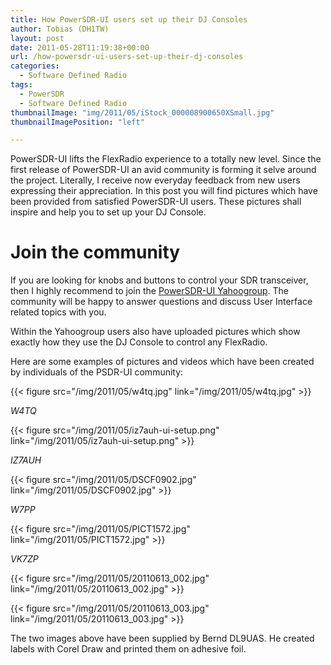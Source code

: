 ```yaml
---
title: How PowerSDR-UI users set up their DJ Consoles
author: Tobias (DH1TW)
layout: post
date: 2011-05-28T11:19:38+00:00
url: /how-powersdr-ui-users-set-up-their-dj-consoles
categories:
  - Software Defined Radio
tags:
  - PowerSDR
  - Software Defined Radio
thumbnailImage: "img/2011/05/iStock_000008900650XSmall.jpg"
thumbnailImagePosition: "left"

---
```

PowerSDR-UI lifts the FlexRadio experience to a totally new level. Since the first release of PowerSDR-UI an avid community is forming it selve around the project. Literally, I receive now everyday feedback from new users expressing their appreciation. In this post you will find pictures which have been provided from satisfied PowerSDR-UI users. These pictures shall inspire and help you to set up your DJ Console.
<!--more-->

# Join the community
If you are looking for knobs and buttons to control your SDR transceiver, then I highly recommend to join the [PowerSDR-UI Yahoogroup](http://groups.yahoo.com/group/PowerSDR-UI). The community will be happy to answer questions and discuss User Interface related topics with you.

Within the Yahoogroup users also have uploaded pictures which show exactly how they use the DJ Console to control any FlexRadio.

Here are some examples of pictures and videos which have been created by individuals of the PSDR-UI community:

{{< figure src="/img/2011/05/w4tq.jpg" link="/img/2011/05/w4tq.jpg" >}}

_W4TQ_

{{< figure src="/img/2011/05/iz7auh-ui-setup.png" link="/img/2011/05/iz7auh-ui-setup.png" >}}

_IZ7AUH_

{{< figure src="/img/2011/05/DSCF0902.jpg" link="/img/2011/05/DSCF0902.jpg" >}}

_W7PP_

{{< figure src="/img/2011/05/PICT1572.jpg" link="/img/2011/05/PICT1572.jpg" >}}

_VK7ZP_

{{< figure src="/img/2011/05/20110613_002.jpg" link="/img/2011/05/20110613_002.jpg" >}}

{{< figure src="/img/2011/05/20110613_003.jpg" link="/img/2011/05/20110613_003.jpg" >}}

The two images above have been supplied by Bernd DL9UAS. He created labels with Corel Draw and printed them on adhesive foil.